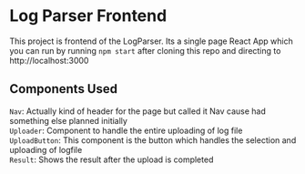 # Log Parser Frontend

This project is frontend of the LogParser. Its a single page React App which you can run by running `npm start` after cloning this repo and directing to http://localhost:3000

## Components Used

`Nav`: Actually kind of header for the page but called it Nav cause had something else planned initially  
`Uploader`: Component to handle the entire uploading of log file  
`UploadButton`: This component is the button which handles the selection and uploading of logfile  
`Result`: Shows the result after the upload is completed  
